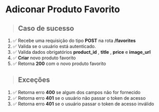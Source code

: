 # Adiconar Produto Favorito

> ## Caso de sucesso

1. ✅ Recebe uma requisição do tipo **POST** na rota **/favorites**
2. ✅ Valida se o usuário está autenticado.
3. ✅ Valida dados obrigatórios **product_id** , **title** , **price** e **image_url**
4. ✅ **Criar** novo produto favorito
5. ✅ Retorna **200** com o novo produto favorito

> ## Exceções

1. ✅ Retorna erro **400** se algum dos campos não for fornecido
2. ✅ Retorna erro **401** se o usuário não passar o token de acesso
3. ✅ Retorna erro **401** se o usuário passar o token de acesso inválido
